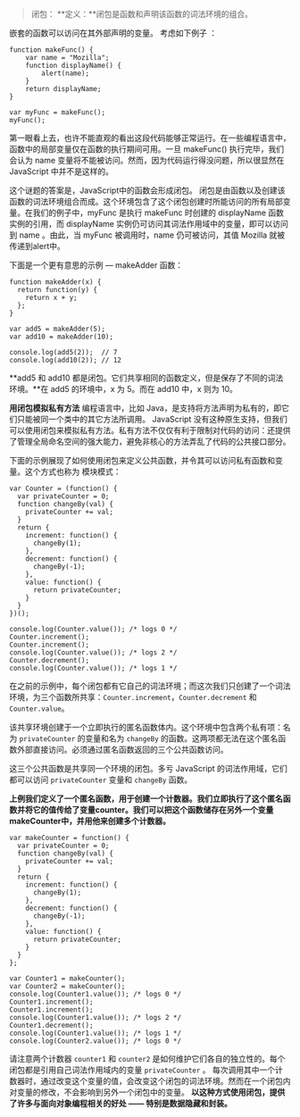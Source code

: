 > 闭包：
**定义：**闭包是函数和声明该函数的词法环境的组合。

嵌套的函数可以访问在其外部声明的变量。
考虑如下例子 ：
```
function makeFunc() {
    var name = "Mozilla";
    function displayName() {
        alert(name);
    }
    return displayName;
}

var myFunc = makeFunc();
myFunc();
```

第一眼看上去，也许不能直观的看出这段代码能够正常运行。在一些编程语言中，函数中的局部变量仅在函数的执行期间可用。一旦 makeFunc() 执行完毕，我们会认为 name 变量将不能被访问。然而，因为代码运行得没问题，所以很显然在 JavaScript 中并不是这样的。

这个谜题的答案是，JavaScript中的函数会形成闭包。 闭包是由函数以及创建该函数的词法环境组合而成。这个环境包含了这个闭包创建时所能访问的所有局部变量。在我们的例子中，myFunc 是执行 makeFunc 时创建的 displayName 函数实例的引用，而 displayName 实例仍可访问其词法作用域中的变量，即可以访问到 name 。由此，当 myFunc 被调用时，name 仍可被访问，其值 Mozilla 就被传递到alert中。

下面是一个更有意思的示例 — makeAdder 函数：

```
function makeAdder(x) {
  return function(y) {
    return x + y;
  };
}

var add5 = makeAdder(5);
var add10 = makeAdder(10);

console.log(add5(2));  // 7
console.log(add10(2)); // 12
```

**add5 和 add10 都是闭包。它们共享相同的函数定义，但是保存了不同的词法环境。**在 add5 的环境中，x 为 5。而在 add10 中，x 则为 10。


**用闭包模拟私有方法**
编程语言中，比如 Java，是支持将方法声明为私有的，即它们只能被同一个类中的其它方法所调用。
JavaScript 没有这种原生支持，但我们可以使用闭包来模拟私有方法。私有方法不仅仅有利于限制对代码的访问：还提供了管理全局命名空间的强大能力，避免非核心的方法弄乱了代码的公共接口部分。

下面的示例展现了如何使用闭包来定义公共函数，并令其可以访问私有函数和变量。这个方式也称为 模块模式：
```
var Counter = (function() {
  var privateCounter = 0;
  function changeBy(val) {
    privateCounter += val;
  }
  return {
    increment: function() {
      changeBy(1);
    },
    decrement: function() {
      changeBy(-1);
    },
    value: function() {
      return privateCounter;
    }
  }   
})();

console.log(Counter.value()); /* logs 0 */
Counter.increment();
Counter.increment();
console.log(Counter.value()); /* logs 2 */
Counter.decrement();
console.log(Counter.value()); /* logs 1 */
```
在之前的示例中，每个闭包都有它自己的词法环境；而这次我们只创建了一个词法环境，为三个函数所共享：`Counter.increment`，`Counter.decrement` 和 `Counter.value`。

该共享环境创建于一个立即执行的匿名函数体内。这个环境中包含两个私有项：名为 `privateCounter` 的变量和名为 `changeBy` 的函数。这两项都无法在这个匿名函数外部直接访问。必须通过匿名函数返回的三个公共函数访问。

这三个公共函数是共享同一个环境的闭包。多亏 JavaScript 的词法作用域，它们都可以访问 `privateCounter` 变量和 `changeBy` 函数。

**上例我们定义了一个匿名函数，用于创建一个计数器。我们立即执行了这个匿名函数并将它的值传给了变量counter。我们可以把这个函数储存在另外一个变量makeCounter中，并用他来创建多个计数器。**

```
var makeCounter = function() {
  var privateCounter = 0;
  function changeBy(val) {
    privateCounter += val;
  }
  return {
    increment: function() {
      changeBy(1);
    },
    decrement: function() {
      changeBy(-1);
    },
    value: function() {
      return privateCounter;
    }
  }  
};

var Counter1 = makeCounter();
var Counter2 = makeCounter();
console.log(Counter1.value()); /* logs 0 */
Counter1.increment();
Counter1.increment();
console.log(Counter1.value()); /* logs 2 */
Counter1.decrement();
console.log(Counter1.value()); /* logs 1 */
console.log(Counter2.value()); /* logs 0 */
```

请注意两个计数器 `counter1` 和 `counter2` 是如何维护它们各自的独立性的。每个闭包都是引用自己词法作用域内的变量 `privateCounter` 。
每次调用其中一个计数器时，通过改变这个变量的值，会改变这个闭包的词法环境。然而在一个闭包内对变量的修改，不会影响到另外一个闭包中的变量。
**以这种方式使用闭包，提供了许多与面向对象编程相关的好处 —— 特别是数据隐藏和封装。**
